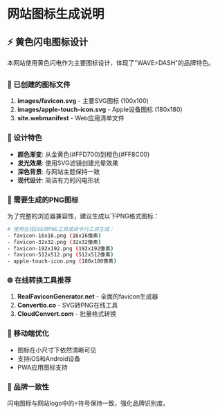 # 网站图标生成说明

## ⚡ 黄色闪电图标设计

本网站使用黄色闪电作为主要图标设计，体现了"WAVE⚡DASH"的品牌特色。

### 📁 已创建的图标文件

1. **images/favicon.svg** - 主要SVG图标 (100x100)
2. **images/apple-touch-icon.svg** - Apple设备图标 (180x180)
3. **site.webmanifest** - Web应用清单文件

### 🎨 设计特色

- **颜色渐变**: 从金黄色(#FFD700)到橙色(#FF8C00)
- **发光效果**: 使用SVG滤镜创建光晕效果
- **深色背景**: 与网站主题保持一致
- **现代设计**: 简洁有力的闪电形状

### 🔧 需要生成的PNG图标

为了完整的浏览器兼容性，建议生成以下PNG格式图标：

```bash
# 使用在线SVG转PNG工具或命令行工具生成：
- favicon-16x16.png (16x16像素)
- favicon-32x32.png (32x32像素)
- favicon-192x192.png (192x192像素)
- favicon-512x512.png (512x512像素)
- apple-touch-icon.png (180x180像素)
```

### 🌐 在线转换工具推荐

1. **RealFaviconGenerator.net** - 全面的favicon生成器
2. **Convertio.co** - SVG转PNG在线工具
3. **CloudConvert.com** - 批量格式转换

### 📱 移动端优化

- 图标在小尺寸下依然清晰可见
- 支持iOS和Android设备
- PWA应用图标支持

### 🎯 品牌一致性

闪电图标与网站logo中的⚡符号保持一致，强化品牌识别度。 